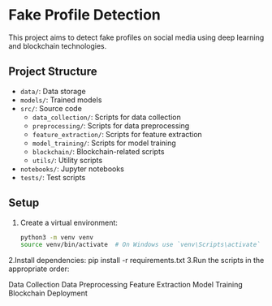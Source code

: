 # Fake Profile Detection

This project aims to detect fake profiles on social media using deep learning and blockchain technologies.

## Project Structure

- `data/`: Data storage
- `models/`: Trained models
- `src/`: Source code
  - `data_collection/`: Scripts for data collection
  - `preprocessing/`: Scripts for data preprocessing
  - `feature_extraction/`: Scripts for feature extraction
  - `model_training/`: Scripts for model training
  - `blockchain/`: Blockchain-related scripts
  - `utils/`: Utility scripts
- `notebooks/`: Jupyter notebooks
- `tests/`: Test scripts

## Setup

1. Create a virtual environment:
   ```bash
   python3 -m venv venv
   source venv/bin/activate  # On Windows use `venv\Scripts\activate`
2.Install dependencies:
    pip install -r requirements.txt
3.Run the scripts in the appropriate order:

Data Collection
Data Preprocessing
Feature Extraction
Model Training
Blockchain Deployment
